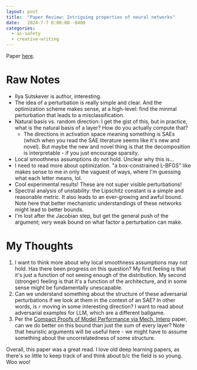 ```yaml
---
layout: post
title:  "Paper Review: Intriguing properties of neural networks"
date:   2024-7-7 0:00:00 -0400
categories:
  - ai-safety
  - creative-writing
---
```


Paper [here](https://arxiv.org/abs/1312.6199).

# Raw Notes
- Ilya Sutskever is author, interesting.
- The idea of a perturbation is really simple and clear. And the optimization scheme makes sense, at a high-level: find the minmal perturbation that leads to a misclassification.
- Natural basis vs. random direction: I get the gist of this, but in practice, what is the natural basis of a layer? How do you actually compute that? 
  - The directions in activation space meaning something is SAEs (which when you read the SAE literature seems like it's new and novel). But maybe the new and novel thing is that the decomposition is interpretable - if you just encourage sparsity.
- Local smoothness assumptions do not hold. Unclear why this is...
- I need to read more about optimization. "a box-constrained L-BFGS" like makes sense to me in only the vaguest of ways, where I'm guessing what each letter means, lol. 
- Cool experimental results! These are not super visible perturbations!
- Spectral analysis of unstability: the Lipschitz constant is a simple and reasonable metric. It also leads to an ever-growing and awful bound. Note here that better mechanistic understandings of these networks might lead to better bounds. 
- I'm lost after the Jacobian step, but get the general push of the argument; very weak bound on what factor a perturbation can make. 


# My Thoughts
1. I want to think more about why local smoothness assumptions may not hold. Has there been progress on this question? My first feeling is that it's just a function of not seeing enough of the distribution. My second (stronger) feeling is that it's a function of the architecture, and in some sense might be fundamentally unescapable.
2. Can we understand something about the structure of these adversarial perturbations if we look at them in the context of an SAE? In other words, is `r` moving in some interesting direction? I want to read about adversarial examples for LLM, which are a different ballgame. 
3. Per the [Compact Proofs of Model Performance via Mech. Interp](https://arxiv.org/pdf/2406.11779) paper, can we do better on this bound than just the sum of every layer? Note that heuristic arguments will be useful here - we might have to assume something about the uncorrelatedness of some structure. 


Overall, this paper was a great read. I love old deep learning papers, as there's so little to keep track of and think about b/c the field is so young. Woo woo!